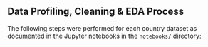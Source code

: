 ## Data Profiling, Cleaning & EDA Process

The following steps were performed for each country dataset as documented in the Jupyter notebooks in the `notebooks/` directory: